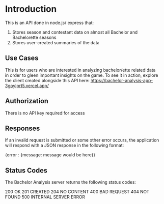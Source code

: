 # Introduction

This is an API done in node.js/ express that:
1. Stores season and contestant data on almost all Bachelor and Bachelorette seasons
2. Stores user-created summaries of the data 

## Use Cases

This is for users who are interested in analyzing bachelor/ette related data in order to gleen important insights on the game. To see it in action, explore the client created alongside this API here: https://bachelor-analysis-app-3goylprt5.vercel.app/

## Authorization

There is no API key required for access 

## Responses

If an invalid request is submitted or some other error occurs, the application will respond with a JSON response in the following format:

{error : {message: message would be here}}

## Status Codes

The Bachelor Analysis server returns the following status codes:

200	OK
201	CREATED
204	NO CONTENT
400	BAD REQUEST
404	NOT FOUND
500	INTERNAL SERVER ERROR